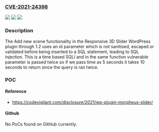 ### [CVE-2021-24398](https://cve.mitre.org/cgi-bin/cvename.cgi?name=CVE-2021-24398)
![](https://img.shields.io/static/v1?label=Product&message=RESPONSIVE%203D%20SLIDER&color=blue)
![](https://img.shields.io/static/v1?label=Version&message=1.2%3C%3D%201.2%20&color=brighgreen)
![](https://img.shields.io/static/v1?label=Vulnerability&message=CWE-89%20SQL%20Injection&color=brighgreen)

### Description

The Add new scene functionality in the Responsive 3D Slider WordPress plugin through 1.2 uses an id parameter which is not sanitised, escaped or validated before being inserted to a SQL statement, leading to SQL injection. This is a time based SQLI and in the same function vulnerable parameter is passed twice so if we pass time as 5 seconds it takes 10 seconds to return since the query is ran twice.

### POC

#### Reference
- https://codevigilant.com/disclosure/2021/wp-plugin-morpheus-slider/

#### Github
No PoCs found on GitHub currently.

